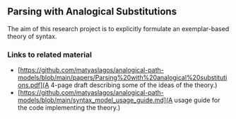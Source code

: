 ## Parsing with Analogical Substitutions

The aim of this research project is to explicitly formulate an exemplar-based theory of syntax.

### Links to related material
- [https://github.com/matyaslagos/analogical-path-models/blob/main/papers/Parsing%20with%20analogical%20substitutions.pdf](A 4-page draft describing some of the ideas of the theory.)
- [https://github.com/matyaslagos/analogical-path-models/blob/main/syntax_model_usage_guide.md](A usage guide for the code implementing the theory.)

